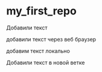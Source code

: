 ﻿# my_first_repo

Добавили текст

добавили текст через веб браузер

добавим текст локально

Добавили текст в новой ветке
